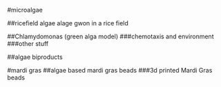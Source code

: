 #microalgae

##ricefield algae
alage gwon in a rice field 

##Chlamydomonas (green alga model) 
###chemotaxis and environment
###other stuff

##algae biproducts


#mardi gras
##algae based mardi gras beads
###3d printed Mardi Gras beads
